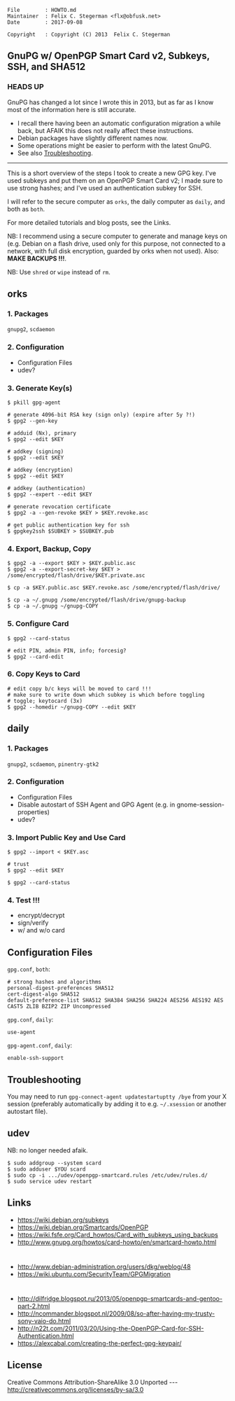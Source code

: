 <!-- {{{1 -->

    File        : HOWTO.md
    Maintainer  : Felix C. Stegerman <flx@obfusk.net>
    Date        : 2017-09-08

    Copyright   : Copyright (C) 2013  Felix C. Stegerman

<!-- }}}1 -->

## GnuPG w/ OpenPGP Smart Card v2, Subkeys, SSH, and SHA512

<!-- {{{1 -->

### HEADS UP

  GnuPG has changed a lot since I wrote this in 2013, but as far as I
  know most of the information here is still accurate.

  * I recall there having been an automatic configuration migration a
    while back, but AFAIK this does not really affect these
    instructions.
  * Debian packages have slightly different names now.
  * Some operations might be easier to perform with the latest GnuPG.
  * See also [Troubleshooting](#troubleshooting).

  ---

  This is a short overview of the steps I took to create a new GPG
  key.  I've used subkeys and put them on an OpenPGP Smart Card v2; I
  made sure to use strong hashes; and I've used an authentication
  subkey for SSH.

  I will refer to the secure computer as `orks`, the daily computer as
  `daily`, and both as `both`.

  For more detailed tutorials and blog posts, see the Links.

  NB: I recommend using a secure computer to generate and manage keys
  on (e.g. Debian on a flash drive, used only for this purpose, not
  connected to a network, with full disk encryption, guarded by orks
  when not used).  Also: **MAKE BACKUPS !!!**.

  NB: Use `shred` or `wipe` instead of `rm`.

<!-- }}}1 -->

## orks

<!-- {{{1 -->

### 1. Packages

  `gnupg2`, `scdaemon`

### 2. Configuration

  * Configuration Files
  * udev?

### 3. Generate Key(s)

```
$ pkill gpg-agent

# generate 4096-bit RSA key (sign only) (expire after 5y ?!)
$ gpg2 --gen-key

# adduid (Nx), primary
$ gpg2 --edit $KEY

# addkey (signing)
$ gpg2 --edit $KEY

# addkey (encryption)
$ gpg2 --edit $KEY

# addkey (authentication)
$ gpg2 --expert --edit $KEY

# generate revocation certificate
$ gpg2 -a --gen-revoke $KEY > $KEY.revoke.asc

# get public authentication key for ssh
$ gpgkey2ssh $SUBKEY > $SUBKEY.pub
```

### 4. Export, Backup, Copy

```
$ gpg2 -a --export $KEY > $KEY.public.asc
$ gpg2 -a --export-secret-key $KEY > /some/encrypted/flash/drive/$KEY.private.asc

$ cp -a $KEY.public.asc $KEY.revoke.asc /some/encrypted/flash/drive/

$ cp -a ~/.gnupg /some/encrypted/flash/drive/gnupg-backup
$ cp -a ~/.gnupg ~/gnupg-COPY
```

### 5. Configure Card

```
$ gpg2 --card-status

# edit PIN, admin PIN, info; forcesig?
$ gpg2 --card-edit
```

### 6. Copy Keys to Card

```
# edit copy b/c keys will be moved to card !!!
# make sure to write down which subkey is which before toggling
# toggle; keytocard (3x)
$ gpg2 --homedir ~/gnupg-COPY --edit $KEY
```

<!-- }}}1 -->

## daily

<!-- {{{1 -->

### 1. Packages

  `gnupg2`, `scdaemon`, `pinentry-gtk2`

### 2. Configuration

  * Configuration Files
  * Disable autostart of SSH Agent and GPG Agent (e.g. in
    gnome-session-properties)
  * udev?

### 3. Import Public Key and Use Card

```
$ gpg2 --import < $KEY.asc

# trust
$ gpg2 --edit $KEY

$ gpg2 --card-status
```

### 4. Test !!!

  * encrypt/decrypt
  * sign/verify
  * w/ and w/o card

<!-- }}}1 -->

## Configuration Files

<!-- {{{1 -->

`gpg.conf`, `both`:

```
# strong hashes and algorithms
personal-digest-preferences SHA512
cert-digest-algo SHA512
default-preference-list SHA512 SHA384 SHA256 SHA224 AES256 AES192 AES CAST5 ZLIB BZIP2 ZIP Uncompressed
```

`gpg.conf`, `daily`:

```
use-agent
```

`gpg-agent.conf`, `daily`:

```
enable-ssh-support
```

<!-- }}}1 -->

## Troubleshooting

<!-- {{{1 -->

  You may need to run `gpg-connect-agent updatestartuptty /bye` from
  your X session (preferably automatically by adding it to e.g.
  `~/.xsession` or another autostart file).

<!-- }}}1 -->

## udev

<!-- {{{1 -->

NB: no longer needed afaik.

```
$ sudo addgroup --system scard
$ sudo adduser $YOU scard
$ sudo cp -i .../udev/openpgp-smartcard.rules /etc/udev/rules.d/
$ sudo service udev restart
```

<!-- }}}1 -->

## Links

<!-- {{{1 -->

  * https://wiki.debian.org/subkeys
  * https://wiki.debian.org/Smartcards/OpenPGP
  * https://wiki.fsfe.org/Card_howtos/Card_with_subkeys_using_backups
  * http://www.gnupg.org/howtos/card-howto/en/smartcard-howto.html

#

  * http://www.debian-administration.org/users/dkg/weblog/48
  * https://wiki.ubuntu.com/SecurityTeam/GPGMigration

#

  * http://dilfridge.blogspot.ru/2013/05/openpgp-smartcards-and-gentoo-part-2.html
  * http://ncommander.blogspot.nl/2009/08/so-after-having-my-trusty-sony-vaio-do.html
  * http://n22t.com/2011/03/20/Using-the-OpenPGP-Card-for-SSH-Authentication.html
  * https://alexcabal.com/creating-the-perfect-gpg-keypair/

<!-- }}}1 -->

## License

  Creative Commons Attribution-ShareAlike 3.0 Unported
  --- http://creativecommons.org/licenses/by-sa/3.0

<!-- vim: set tw=70 sw=2 sts=2 et fdm=marker : -->

